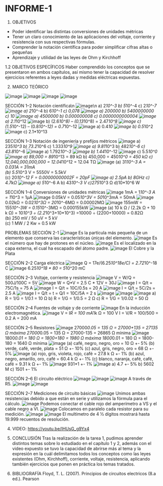 # INFORME-1

1. OBJETIVOS
- Poder identificar las distintas conversiones de unidades métricas
- Tener un claro conocimiento de las aplicaciones del voltaje, corriente y resistencia con sus respectivas fórmulas.
- Comprender la notación científica para poder simplificar cifras altas o pequeñas
- Aprendizaje y utilidad de las leyes de Ohm y Kirchhoff

1.2 OBJETIVOS ESPECÍFICOS Haber comprendido los conceptos que se presentaron en ambos capítulos, así mismo tener la capacidad de resolver ejercicios referentes a leyes dadas y medidas eléctricas expuestas.

2. MARCO TEÓRICO

![image](https://user-images.githubusercontent.com/117920423/201185478-49192f23-bfcc-4ad6-8e19-da8e4c0b2181.png)
![image](https://user-images.githubusercontent.com/117920423/201185575-166d8d09-c26a-4819-804f-6ef561a47616.png)
![image](https://user-images.githubusercontent.com/117920423/201185636-5d997660-def5-4ce5-a32a-b6448cd90388.png)
![image](https://user-images.githubusercontent.com/117920423/201185706-d08475b0-beb8-43b2-bd06-93c292e9a782.png)

SECCIÓN 1–2 Notación científica\n
![image](https://user-images.githubusercontent.com/117920423/201185951-87182c7b-7d26-45a6-a376-16d97da19edf.png)\n
a) 2*10^-3                 b) 5*10^-4                 c) 2*10^-7
![image](https://user-images.githubusercontent.com/117920423/201186190-f6c495c9-8a54-43c1-9b95-fb66fbe2dae2.png)
a) 2*10^-4                  b) 6*10^-1                 c) 0,078
![image](https://user-images.githubusercontent.com/117920423/201186246-61a149bb-1c2a-444e-a15c-5165b68cbad1.png)
a) 200000                     b) 5400000000          c) 10
![image](https://user-images.githubusercontent.com/117920423/201186323-3239e8d2-a7e5-4e56-b97a-ed2ce858dc77.png)
a) 4500000                    b) 0.000000008        c) 0.0000000000004
![image](https://user-images.githubusercontent.com/117920423/201186390-4426f406-78f3-4570-96e2-9380d3cd871b.png)
a) 2.1*10^12
![image](https://user-images.githubusercontent.com/117920423/201186477-3e032ce3-06f5-49b9-9cd0-b58adbed5f59.png)
b) (2.6*10^8) – (0.13*10^8) = 2.47*10^8
![image](https://user-images.githubusercontent.com/117920423/201186538-2e57617e-0d89-486e-8eae-4ff41b414765.png)
c) (1.5*10^-12) – (0.8*10^-12) = 0.7*10^-12
![image](https://user-images.githubusercontent.com/117920423/201186614-653082e7-9491-463f-8674-30202d7e8ca3.png)
a) 0.4*10
![image](https://user-images.githubusercontent.com/117920423/201186689-6ccbe0d3-e888-431c-929e-27c45cbcdf42.png)
b) 0.5*10^2
![image](https://user-images.githubusercontent.com/117920423/201186749-9039277a-5922-4582-9af5-ad30c4783fb5.png)
c) 2.1*10^13

SECCIÓN 1–3 Notación de ingeniería y prefijos métricos
![image](https://user-images.githubusercontent.com/117920423/201186907-17256d88-1d96-4c70-a7ae-6ee83212a7d3.png)
a) 235*10^3                          b) 73.2*10^6                      c) 1.333*10^9
![image](https://user-images.githubusercontent.com/117920423/201186978-078f646e-6df2-41ae-abd3-a0869c3ea717.png)
a) 9.81*10^3                               b) 482*10^-6                       c) 43.8*10^-6
![image](https://user-images.githubusercontent.com/117920423/201187067-6cdc7394-9fe1-4ab2-bd44-8c6f84edc96a.png)
a) 1.792*10^-3
![image](https://user-images.githubusercontent.com/117920423/201187139-19444494-95f0-4f47-9a17-9693f8d323e0.png)
b) 1.44*10^-12
![image](https://user-images.githubusercontent.com/117920423/201187179-d7048ca3-d2b3-497f-8760-27370ddfabcd.png)
c) 5.5*10^0
![image](https://user-images.githubusercontent.com/117920423/201187290-08c97997-341e-43c8-ad4a-f18e664b36ae.png)
a) 89,000 = 89*10^13 = 89 kΩ
b) 450,000 = 450*10^0 = 450 kΩ
c) 12,040,000,000,000 = 12.04*10^12 = 12.04 TΩ
![image](https://user-images.githubusercontent.com/117920423/201187364-daf777a4-ee81-4dc0-8268-ec4476ec1773.png)
(a) 31*10^-3 A = 0.031A = 31mA  
(b) 5.5*10^3 V = 5550V = 5.5kV                    
(c) 20*10^-12 F = 0.00000000002F = 20pF
![image](https://user-images.githubusercontent.com/117920423/201187437-f3ccdf7e-f45b-4802-b826-55d607c6f23f.png)
a) 2.5pA                                     b) 8GHz                                c) 4.7kΩ
![image](https://user-images.githubusercontent.com/117920423/201187509-a627cfcb-ad5c-4d15-a388-f3d67e469786.png)
a) 5*10^-6 A              b) 43*10^-3 V             c)275*10^3 Ω                d)10*10^6 W

SECCIÓN 1–4 Conversiones de unidades métricas
![image](https://user-images.githubusercontent.com/117920423/201187636-3af86d4d-e43e-4eb9-9bd7-e380d92ca542.png)
1mA = 1*10^-3 A = 1*10^3 = 1μA
![image](https://user-images.githubusercontent.com/117920423/201187758-fc2db3b8-4b60-4db5-9f53-850165ecccef.png)
0.05kV = 0.05*10^3V = 50*10^3mA = 50mA
![image](https://user-images.githubusercontent.com/117920423/201187813-52e50037-be1a-4203-8809-40b6386913cd.png)
0.02kΩ = 0.02*10^3Ω = 20*10^-6MΩ = 0.00002MΩ
![image](https://user-images.githubusercontent.com/117920423/201187866-2728b555-365c-4c72-bb74-3b43b0b95ede.png)
155mW = 155*10^-3W = 0.15*10^-3MΩ = 0.000155kW
![image](https://user-images.githubusercontent.com/117920423/201187979-1f12d8ed-595b-41dd-94a8-b12673945790.png)
(a) 10 k Ω / (2.2k Ω + 10 k Ω) = 10*10^3 ÷ (2.2*10^3+10*10^3)
=10000 ÷ (2200+10000) = 0.82Ω          
(b) 250 mV / 50 uV = 5 kV              
(c) 1 MW / 2 Kw = 0.5 kW

PROBLEMAS
SECCIÓN 2-1
![image](https://user-images.githubusercontent.com/117920423/201188095-fb6a649e-ac04-408d-bcc2-508bfc083565.png)
Es la partícula más pequeña de un elemento que conserva las características únicas del elemento.
![image](https://user-images.githubusercontent.com/117920423/201188151-2aa2f913-5daa-4cd0-bd19-94545ba48ca8.png)
Es el número que hay de protones en el núcleo.
![image](https://user-images.githubusercontent.com/117920423/201188226-73347d31-efa8-433b-95be-05ca524f848f.png)
Es el localizado en la capa externa, el cual ha escapado del átomo padre.
![image](https://user-images.githubusercontent.com/117920423/201188288-22eb8421-7687-4dfc-aa31-35981028af8d.png)
El Cobre y la Plata

SECCIÓN 2–2 Carga eléctrica
![image](https://user-images.githubusercontent.com/117920423/201188380-10eb524d-bef0-4f0e-a9fb-3480ce8a6885.png)
Q = 17e/(6.25*10^18e/C) = 2.72*10^-18 C
![image](https://user-images.githubusercontent.com/117920423/201188521-13f7bec6-401b-437d-ba4d-e509fa8f2198.png)
6.25*10^18 * 80 = 5*10^20 mC

SECCIÓN 2–3 Voltaje, corriente y resistencia
![image](https://user-images.githubusercontent.com/117920423/201188642-b38d331b-317c-4da5-b3f5-da0fdc200c74.png)
V = W/Q = 500J/100C = 5V
![image](https://user-images.githubusercontent.com/117920423/201188726-9df59c1d-5b0b-4162-8a0c-7384eeb6252e.png)
W = Q*V = 2.5 C * 12V = 30J
![image](https://user-images.githubusercontent.com/117920423/201188789-47f39666-c110-45cd-ac49-d795bb8d63f9.png)
I = Q/t = 75C/1s = 75 A
![image](https://user-images.githubusercontent.com/117920423/201188830-bf72436d-aebd-4ba0-914b-fd17b1b87446.png)
I = Q/t = 10C/0.5s = 20 A
![image](https://user-images.githubusercontent.com/117920423/201188883-9e96f9b0-640a-4258-8731-09e4f2563af5.png)
I = Q/t = 5C/2s = 2.5 A
![image](https://user-images.githubusercontent.com/117920423/201188939-ba42719c-72a0-4ddc-973b-8552a6924e1d.png)
I = Q/t     =     t = Q/I = 10C/5A = 2 s
![image](https://user-images.githubusercontent.com/117920423/201189014-12170a2a-985a-4cc7-8788-9bfdd716d9b1.png)
![image](https://user-images.githubusercontent.com/117920423/201189108-a093d195-1ef1-43e6-8070-55a1d9ef36a4.png)
![image](https://user-images.githubusercontent.com/117920423/201189145-86116ff6-95ed-4626-9a40-e9cb443550a4.png)
a) R = 1/G = 1/0.1 = 10 Ω
b) R = 1/G = 1/0.5 = 2 Ω
c) R = 1/G = 1/0.02 = 50 Ω

SECCIÓN 2–4 Fuentes de voltaje y de corriente
![image](https://user-images.githubusercontent.com/117920423/201189233-d37c21f4-a606-441c-8359-782ec905a105.png)
En la inducción electromagnética.
![image](https://user-images.githubusercontent.com/117920423/201189286-affcccb8-1782-4da8-801d-1e41f6d09ba6.png)
V = I*R   =    100 mA*1k Ω = 100 V
	I = V/R    =    100/500 = 0.2 A = 200 mA

SECCIÓN 2–5 Resistores
![image](https://user-images.githubusercontent.com/117920423/201189424-54d348af-62bb-4de9-8a87-2af7e4b6cfa3.png)
27000*0.05 = 135 Ω = 27000+135 = 27135 Ω máxima
27000*0.05 = 135 Ω = 27000-135 = 26865 Ω mínima
![image](https://user-images.githubusercontent.com/117920423/201189458-df7d6072-268f-45f8-8861-fc9b733c0b63.png)
1800*0.01 = 180 Ω = 1800+180 = 1980 Ω máxima
1800*0.01 = 180 Ω = 1800-180 = 1640 Ω mínima
![image](https://user-images.githubusercontent.com/117920423/201189492-779b54d7-f4bc-4cae-93b4-ce50acf33463.png)
(a) café, negro, negro, oro = 10 Ω +- 5%
(b) verde, café, verde, plata = 51 Ω +- 10%
(c) azul, gris, negro, oro = 68 Ω +- 5%
![image](https://user-images.githubusercontent.com/117920423/201189558-539d2b2c-e503-4bc8-9c04-9529fae07414.png)
(a) rojo, gris, violeta, rojo, café = 27.8 k Ω +- 1%
(b) azul, negro, amarillo, oro, café = 60.4 k Ω +- 1%
(c) blanco, naranja, café, café, café = 9.31 k Ω +- 1%
![image](https://user-images.githubusercontent.com/117920423/201189612-4f0089ae-f4a8-4f68-907b-d0aea7d299b0.png)
931*1 +- 1%
![image](https://user-images.githubusercontent.com/117920423/201189681-f770371a-d61c-4f1a-a6e2-ec88aebebbcb.png)
a)  4.7 +- 5%                                     b) 5602 M                                    c) 1501 +- 1%


SECCIÓN 2–6 El circuito eléctrico
![image](https://user-images.githubusercontent.com/117920423/201189748-b2e3a6f9-46e5-41ef-a0c1-076a6b1d0a72.png)
![image](https://user-images.githubusercontent.com/117920423/201189782-2b284fb4-f113-403e-897f-48d0e865b97d.png)
![image](https://user-images.githubusercontent.com/117920423/201189856-64d7886b-c6c9-48ad-a0c6-54cf2dd8a2a4.png)
A través de R5.
![image](https://user-images.githubusercontent.com/117920423/201189911-5efacb13-621c-4971-9887-fef1896e60b4.png)
![image](https://user-images.githubusercontent.com/117920423/201189959-0761b0c7-32a1-48f2-9775-4ed6ce6dc7e3.png)

SECCIÓN 2–7 Mediciones de circuito básicas
![image](https://user-images.githubusercontent.com/117920423/201190026-b0c64a5f-5488-4487-a4bc-b445f080d36c.png)
Unimos ambas resistencias debido a que están en serie y utilizamos la fórmula para el cálculo.
![image](https://user-images.githubusercontent.com/117920423/201190090-0828d2a2-9769-4e93-850e-9dd3ffc8c762.png)
Podemos conectar el cable rojo del amperímetro a VS y el cable negro a VI.
![image](https://user-images.githubusercontent.com/117920423/201190237-b88b14fb-3071-4cff-bcd7-b0471c264734.png)
Colocamos en paralelo cada resistor para su medición.
![image](https://user-images.githubusercontent.com/117920423/201190295-8281a244-5736-498b-a1fc-4d22746f6ccc.png)
![image](https://user-images.githubusercontent.com/117920423/201190314-3d1ddfa7-59af-4956-a168-0c65ba8efc2d.png)
El multímetro de 4 ½ dígitos mostrará hasta 19.999 recuentos de resolución.

4. VIDEO: https://youtu.be/IHUsG_g9Yx4

5. CONCLUSIÓN Tras la realización de la tarea 1, pudimos aprender distintos temas sobre lo estudiado en el capítulo 1 y 2, además con el video expuesto se tuvo la capacidad de abrirse más al tema y la expresión en la cuál delimitamos todos los conceptos como las leyes existentes (Ohm, Kirchhoff), corriente, voltaje, resistencia, aplicando también ejercicios que ponen en práctica los temas tratados.

6. BIBLIOGRAFÍA Floyd, T. L. (2007). Principios de circuitos electricos (8.a ed.). Pearson














































